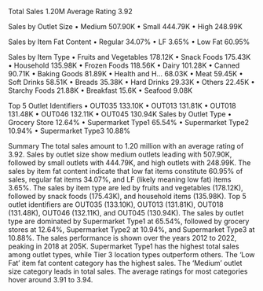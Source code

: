 Total Sales 1.20M
Average Rating 3.92

Sales by Outlet Size
•	Medium 507.90K
•	Small 444.79K
•	High 248.99K

Sales by Item Fat Content
•	Regular 34.07%
•	LF 3.65%
•	Low Fat 60.95%

Sales by Item Type
•	Fruits and Vegetables 178.12K
•	Snack Foods 175.43K
•	Household 135.98K
•	Frozen Foods 118.56K
•	Dairy 101.28K
•	Canned 90.71K
•	Baking Goods 81.89K
•	Health and H… 68.03K
•	Meat 59.45K
•	Soft Drinks 58.51K
•	Breads 35.38K
•	Hard Drinks 29.33K
•	Others 22.45K
•	Starchy Foods 21.88K
•	Breakfast 15.6K
•	Seafood 9.08K

Top 5 Outlet Identifiers
•	OUT035 133.10K
•	OUT013 131.81K
•	OUT018 131.48K
•	OUT046 132.11K
•	OUT045 130.94K
Sales by Outlet Type
•	Grocery Store 12.64%
•	Supermarket Type1 65.54%
•	Supermarket Type2 10.94%
•	Supermarket Type3 10.88%

Summary
The total sales amount to 1.20 million with an average rating of 3.92. Sales by outlet size show medium outlets leading with 507.90K, followed by small outlets with 444.79K, and high outlets with 248.99K.
The sales by item fat content indicate that low fat items constitute 60.95% of sales, regular fat items 34.07%, and LF (likely meaning low fat) items 3.65%. The sales by item type are led by fruits and vegetables (178.12K), followed by snack foods (175.43K), and household items (135.98K). Top 5 outlet identifiers are OUT035 (133.10K), OUT013 (131.81K), OUT018 (131.48K), OUT046 (132.11K), and OUT045 (130.94K). The sales by outlet type are dominated by Supermarket Type1 at 65.54%, followed by grocery stores at 12.64%, Supermarket Type2 at 10.94%, and Supermarket Type3 at 10.88%. The sales performance is shown over the years 2012 to 2022, peaking in 2018 at 205K. Supermarket Type1 has the highest total sales among outlet types, while Tier 3 location types outperform others. The ‘Low Fat’ item fat content category has the highest sales. The ‘Medium’ outlet size category leads in total sales. The average ratings for most categories hover around 3.91 to 3.94.
